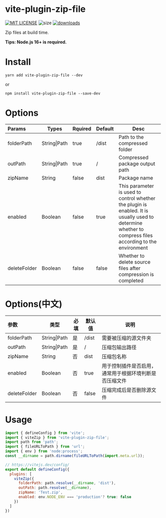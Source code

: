 # vite-plugin-zip-file
[![MIT LICENSE](https://img.shields.io/badge/LICENSE-MIT-green)](./LICENSE)
 ![size](https://img.shields.io/bundlephobia/min/vite-plugin-zip-file)
[![downloads](https://img.shields.io/npm/dw/vite-plugin-zip-file)](https://www.npmjs.com/package/vite-plugin-zip-file)

Zip files at build time.

**Tips: Node.js 16+ is required.**

# Install

```
yarn add vite-plugin-zip-file --dev
```

or

```
npm install vite-plugin-zip-file --save-dev
```

# Options


| Params        | Types        | Rquired | Default | Desc                                                         |
| :----------- | ------------ | ------- | ------- | ------------------------------------------------------------ |
| folderPath   | String\|Path | true    | /dist   | Path to the compressed folder                                |
| outPath      | String\|Path | true    | /       | Compressed package output path                               |
| zipName      | String       | false   | dist    | Package name                                                 |
| enabled      | Boolean      | false   | true    | This parameter is used to control whether the plugin is enabled. It is usually used to determine whether to compress files according to the environment |
| deleteFolder | Boolean      | false   | false   | Whether to delete source files after compression is completed                          |


# Options(中文)


| 参数         | 类型         | 必填 | 默认值 | 说明                                                    |
| :----------- | ------------ | ---- | ------ | ------------------------------------------------------- |
| folderPath   | String\|Path | 是   | /dist  | 需要被压缩的源文件夹                                    |
| outPath      | String\|Path | 是   | /      | 压缩包输出路径                                          |
| zipName      | String       | 否   | dist   | 压缩包名称                                              |
| enabled      | Boolean      | 否   | true   | 用于控制插件是否启用， 通常用于根据环境判断是否压缩文件 |
| deleteFolder | Boolean      | 否   | false  | 压缩完成后是否删除源文件                                |









# Usage
```javascript
import { defineConfig } from 'vite';
import { viteZip } from 'vite-plugin-zip-file';
import path from 'path';
import { fileURLToPath } from 'url';
import { env } from 'node:process';
const __dirname = path.dirname(fileURLToPath(import.meta.url));

// https://vitejs.dev/config/
export default defineConfig({
  plugins: [
    viteZip({
      folderPath: path.resolve(__dirname, 'dist'),
      outPath: path.resolve(__dirname),
      zipName: 'Test.zip',
      enabled: env.NODE_ENV === 'production'? true: false
    })
  ]
})
```